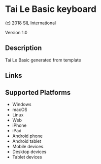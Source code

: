 Tai Le Basic keyboard
==============

(c) 2018 SIL International

Version 1.0

Description
-----------

Tai Le Basic generated from template

Links
-----

Supported Platforms
-------------------
 * Windows
 * macOS
 * Linux
 * Web
 * iPhone
 * iPad
 * Android phone
 * Android tablet
 * Mobile devices
 * Desktop devices
 * Tablet devices

